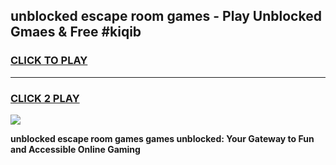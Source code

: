 
## unblocked escape room games - Play Unblocked Gmaes & Free #kiqib
<h3>
<a href="https://news.freeplayer.one?title=unblocked_escape_room_games&ref=24F">CLICK TO PLAY</a></h3>
<hr>

<h3>
<a href="https://news.freeplayer.one?title=unblocked_escape_room_games&ref=24F">CLICK 2 PLAY</a>
  
</h3>

<a href="https://news.freeplayer.one?title=unblocked_escape_room_games&ref=24F/"><img src="https://clearcache.store/games.png"></a>


**unblocked escape room games games unblocked: Your Gateway to Fun and Accessible Online Gaming**
